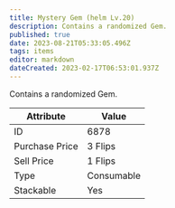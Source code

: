 ```yaml
---
title: Mystery Gem (helm Lv.20)
description: Contains a randomized Gem.
published: true
date: 2023-08-21T05:33:05.496Z
tags: items
editor: markdown
dateCreated: 2023-02-17T06:53:01.937Z
---
```


Contains a randomized Gem.

|Attribute|Value|
|-|-|
|ID|6878|
|Purchase Price|3 Flips|
|Sell Price|1 Flips|
|Type|Consumable|
|Stackable|Yes|

